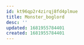 ```yaml
---
id: kt96qp2r4zirqj8fd4plmue
title: Monster_boglord
desc: ''
updated: 1681955784401
created: 1681955784401
---
```

